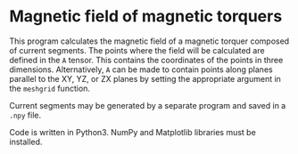# Magnetic field of magnetic torquers

This program calculates the magnetic field of a magnetic torquer
composed of current segments. The points where the field will be
calculated are defined in the `A` tensor. This contains the coordinates
of the points in three dimensions. Alternatively, `A` can be made to
contain points along planes parallel to the XY, YZ, or ZX planes by
setting the appropriate argument in the `meshgrid` function.

Current segments may be generated by a separate program and saved in a 
`.npy` file.

Code is written in Python3. NumPy and Matplotlib libraries must be
installed.